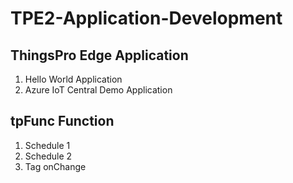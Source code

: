 # TPE2-Application-Development

## ThingsPro Edge Application
1. Hello World Application
2. Azure IoT Central Demo Application

## tpFunc Function
1. Schedule 1
2. Schedule 2
3. Tag onChange
